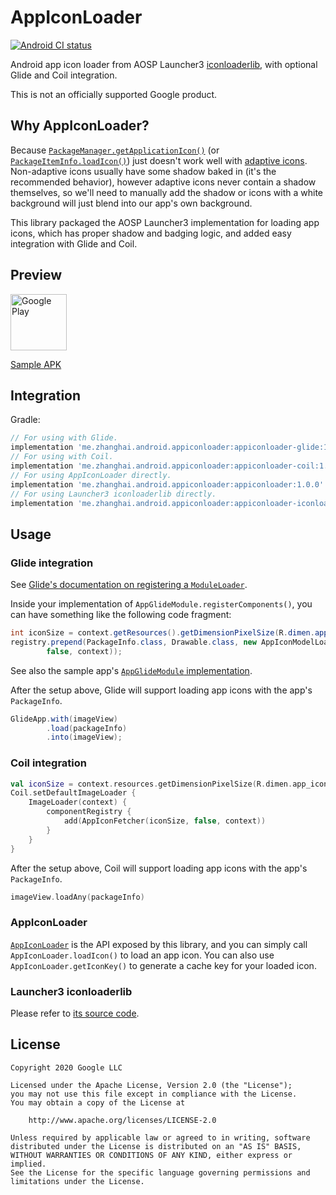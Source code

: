 # AppIconLoader

[![Android CI status](https://github.com/zhanghai/AppIconLoader/workflows/Android%20CI/badge.svg)](https://github.com/zhanghai/AppIconLoader/actions)

Android app icon loader from AOSP Launcher3 [iconloaderlib](https://android.googlesource.com/platform/packages/apps/Launcher3/+/refs/heads/master/iconloaderlib/), with optional Glide and Coil integration.

This is not an officially supported Google product.

## Why AppIconLoader?

Because [`PackageManager.getApplicationIcon()`](https://developer.android.com/reference/android/content/pm/PackageManager#getApplicationIcon(android.content.pm.ApplicationInfo))
(or [`PackageItemInfo.loadIcon()`](https://developer.android.com/reference/android/content/pm/PackageItemInfo#loadIcon(android.content.pm.PackageManager)))
just doesn't work well with [adaptive icons](https://developer.android.com/guide/practices/ui_guidelines/icon_design_adaptive).
Non-adaptive icons usually have some shadow baked in (it's the recommended behavior), however
adaptive icons never contain a shadow themselves, so we'll need to manually add the shadow or icons
with a white background will just blend into our app's own background.

This library packaged the AOSP Launcher3 implementation for loading app icons, which has proper
shadow and badging logic, and added easy integration with Glide and Coil.

## Preview

<a href="https://play.google.com/store/apps/details?id=me.zhanghai.android.appiconloader.sample" target="_blank"><img alt="Google Play" height="90" src="https://play.google.com/intl/en_US/badges/images/generic/en_badge_web_generic.png"/></a>

[Sample APK](https://github.com/zhanghai/AppIconLoader/releases/download/v1.0.0/sample-release.apk)

## Integration

Gradle:

```gradle
// For using with Glide.
implementation 'me.zhanghai.android.appiconloader:appiconloader-glide:1.0.0'
// For using with Coil.
implementation 'me.zhanghai.android.appiconloader:appiconloader-coil:1.0.0'
// For using AppIconLoader directly.
implementation 'me.zhanghai.android.appiconloader:appiconloader:1.0.0'
// For using Launcher3 iconloaderlib directly.
implementation 'me.zhanghai.android.appiconloader:appiconloader-iconloaderlib:1.0.0'
```

## Usage

### Glide integration

See [Glide's documentation on registering a `ModuleLoader`](https://bumptech.github.io/glide/tut/custom-modelloader.html#registering-our-modelloader-with-glide).

Inside your implementation of `AppGlideModule.registerComponents()`, you can have something like the
following code fragment:

```java
int iconSize = context.getResources().getDimensionPixelSize(R.dimen.app_icon_size);
registry.prepend(PackageInfo.class, Drawable.class, new AppIconModelLoader.Factory(iconSize,
        false, context));
```

See also the sample app's [`AppGlideModule` implementation](sample/src/main/java/me/zhanghai/android/appiconloader/sample/AppGlideModule.java).

After the setup above, Glide will support loading app icons with the app's `PackageInfo`.

```java
GlideApp.with(imageView)
        .load(packageInfo)
        .into(imageView);
```

### Coil integration

```kotlin
val iconSize = context.resources.getDimensionPixelSize(R.dimen.app_icon_size)
Coil.setDefaultImageLoader {
    ImageLoader(context) {
        componentRegistry {
            add(AppIconFetcher(iconSize, false, context))
        }
    }
}
```

After the setup above, Coil will support loading app icons with the app's `PackageInfo`.

```kotlin
imageView.loadAny(packageInfo)
```

### AppIconLoader

[`AppIconLoader`](appiconloader/src/main/java/me/zhanghai/android/appiconloader/AppIconLoader.java)
is the API exposed by this library, and you can simply call `AppIconLoader.loadIcon()` to load an
app icon. You can also use `AppIconLoader.getIconKey()` to generate a cache key for your loaded
icon.

### Launcher3 iconloaderlib

Please refer to [its source code](https://android.googlesource.com/platform/packages/apps/Launcher3/+/refs/heads/master/iconloaderlib/).

## License

    Copyright 2020 Google LLC

    Licensed under the Apache License, Version 2.0 (the "License");
    you may not use this file except in compliance with the License.
    You may obtain a copy of the License at

        http://www.apache.org/licenses/LICENSE-2.0

    Unless required by applicable law or agreed to in writing, software
    distributed under the License is distributed on an "AS IS" BASIS,
    WITHOUT WARRANTIES OR CONDITIONS OF ANY KIND, either express or implied.
    See the License for the specific language governing permissions and
    limitations under the License.
